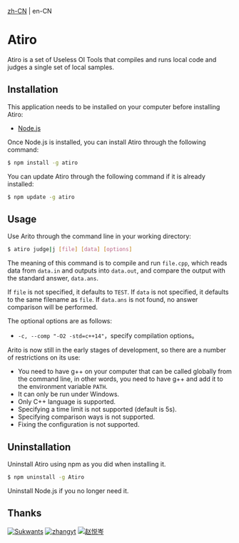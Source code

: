 
[zh-CN](./README.md) | en-CN

# Atiro

Atiro is a set of Useless OI Tools that compiles and runs local code and judges a single set of local samples.

## Installation

This application needs to be installed on your computer before installing Atiro:

- [Node.js](https://nodejs.org/)

Once Node.js is installed, you can install Atiro through the following command:

```bash
$ npm install -g atiro
```

You can update Atiro through the following command if it is already installed:

```bash
$ npm update -g atiro
```

## Usage

Use Arito through the command line in your working directory:

```bash
$ atiro judge|j [file] [data] [options]
```

The meaning of this command is to compile and run `file.cpp`, which reads data from `data.in` and outputs into `data.out`, and compare the output with the standard answer, `data.ans`.

If `file` is not specified, it defaults to `TEST`. If `data` is not specified, it defaults to the same filename as `file`. If `data.ans` is not found, no answer comparison will be performed.

The optional options are as follows:

- `-c, --comp "-O2 -std=c++14"`，specify compilation options。

Arito is now still in the early stages of development, so there are a number of restrictions on its use:

- You need to have g++ on your computer that can be called globally from the command line, in other words, you need to have g++ and add it to the environment variable ``PATH``.
- It can only be run under Windows.
- Only C++ language is supported.
- Specifying a time limit is not supported (default is $5\mathrm{s}$).
- Specifying comparison ways is not supported.
- Fixing the configuration is not supported.

## Uninstallation

Uninstall Atiro using npm as you did when installing it.

```bash
$ npm uninstall -g Atiro
```

Uninstall Node.js if you no longer need it.

## Thanks

[![Sukwants](https://avatars.githubusercontent.com/u/95968907?s=64&v=4)](https://github.com/Sukwants) [![zhangyt](https://avatars.githubusercontent.com/u/115882588?s=64&v=4)](https://github.com/zzhangyutian) [![赵悦岑](https://avatars.githubusercontent.com/u/96607031?s=64&v=4)](https://github.com/2745518585)
